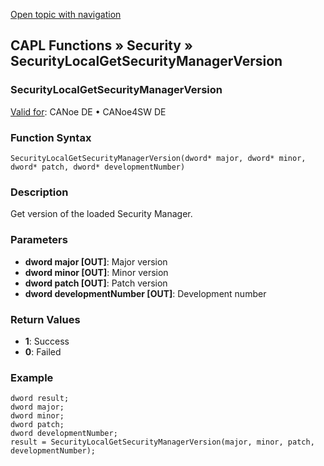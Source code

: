 [Open topic with navigation](../../../../../CANoeDEFamily.htm#Topics/CAPLFunctions/Security/Functions/CAPLfunctionSecurityLocalGetSecurityManagerVersion.md)

## CAPL Functions » Security » SecurityLocalGetSecurityManagerVersion

### SecurityLocalGetSecurityManagerVersion

[Valid for](../../../Shared/FeatureAvailability.md): CANoe DE • CANoe4SW DE

### Function Syntax

`SecurityLocalGetSecurityManagerVersion(dword* major, dword* minor, dword* patch, dword* developmentNumber)`

### Description

Get version of the loaded Security Manager.

### Parameters

- **dword major [OUT]**: Major version
- **dword minor [OUT]**: Minor version
- **dword patch [OUT]**: Patch version
- **dword developmentNumber [OUT]**: Development number

### Return Values

- **1**: Success
- **0**: Failed

### Example

```plaintext
dword result;
dword major;
dword minor;
dword patch;
dword developmentNumber;
result = SecurityLocalGetSecurityManagerVersion(major, minor, patch, developmentNumber);
```
